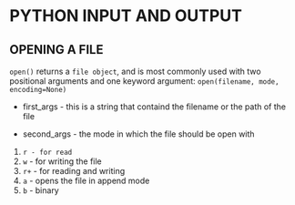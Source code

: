 # PYTHON INPUT AND OUTPUT

## OPENING A FILE

`open()` returns a `file object`, and is most commonly used with two positional arguments and one keyword argument: `open(filename, mode, encoding=None)`

 - first_args - this is a string that containd the filename or the path of the file

 - second_args - the mode in which the file should be open with

1. `r - for read`
2. `w` - for writing the file
3. `r+` - for reading and writing
4. `a` - opens the file in append mode
5. `b` - binary


